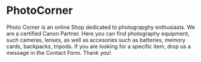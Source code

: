 # PhotoCorner

Photo Corner is an online Shop dedicated to photograpghy enthusiasts.
We are a certified Canon Partner. 
Here you can find photography equipment, such cameras, lenses, as well as accesories such as batteries, memory cards, backpacks, tripods.
If you are looking for a specific item, drop us a message in the Contact Form.
Thank you!
